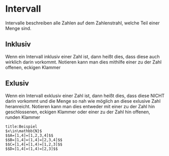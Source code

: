 # Intervall
Intervalle beschreiben alle Zahlen auf dem Zahlenstrahl, welche Teil einer Menge sind.
## Inklusiv
Wenn ein Intervall inklusiv einer Zahl ist, dann heißt dies, dass diese auch wirklich darin vorkommt.
Notieren kann man dies mithilfe einer zu der Zahl offenen, eckigen Klammer
## Exlusiv
Wenn ein Intervall exklusiv einer Zahl ist, dann heißt dies, dass diese NICHT darin vorkommt und die Menge so nah wie möglich an diese exlusive Zahl heranreicht.
Notieren kann man dies entweder mit einer zu der Zahl hin geschlossenen, eckigen Klammer oder einer zu der Zahl hin offenen, runden Klammer
```ad-example
title:Beispiel
$x\in\mathbb{N}$
$$A=[1,4]=[1,2,3,4]$$
$$B=]1,4]=(1,4]=[2,3,4]$$
$$C=[1,4[=[1,4)=[1,2,3]$$
$$D=]1,4[=(1,4)=[2,3]$$
```